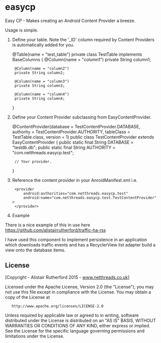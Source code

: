 easycp
======

Easy CP - Makes creating an Android Content Provider a breeze.

Usage is simple.

1) Define your table. Note the '_ID' column required by Content Providers is automatically added for you.

	@Table(name = "test_table")
	private class TestTable implements BaseColumns
	{
		@Column(name = "column1")
		private String column1;
		
		@Column(name = "column2")
		private String column2;
		
		@Column(name = "column3")
		private String column3;
		
		@Column(name = "column4")
		private String column4;
		
	}

2) Define your Content Provider subclassing from EasyContentProvider.

	@ContentProvider(database = TestContentProvider.DATABASE, 
			authority = TestContentProvider.AUTHORITY, 
			tableClass = TestTable.class, 
			version = 1)
	public class TestContentProvider extends EasyContentProvider
	{
    		public static final String DATABASE = "testdb.db";
    		public static final String AUTHORITY = "com.netthreads.easycp.test";
	
		// Your provider.
	}
	
3) Reference the content provider in your AnroidManifest.xml i.e.

        <provider
            android:authorities="com.netthreads.easycp.test"
            android:name="com.netthreads.easycp.test.TestContentProvider" >
        </provider>

4) Example

There is a nice example of this in use here https://github.com/alistairrutherford/traffic-ha-rss

I have used this component to implement persistence in an application which downloads traffic events and has a RecyclerView list adapter build a view onto the database items.


License
--------
[Copyright - Alistair Rutherford 2015 - www.netthreads.co.uk]

Licensed under the Apache License, Version 2.0 (the "License");
   you may not use this file except in compliance with the License.
   You may obtain a copy of the License at

       http://www.apache.org/licenses/LICENSE-2.0

   Unless required by applicable law or agreed to in writing, software
   distributed under the License is distributed on an "AS IS" BASIS,
   WITHOUT WARRANTIES OR CONDITIONS OF ANY KIND, either express or implied.
   See the License for the specific language governing permissions and
   limitations under the License.

